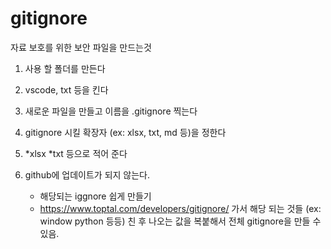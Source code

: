 # gitignore



자료 보호를 위한 보안 파일을 만드는것



1. 사용 할 폴더를 만든다

2.  vscode, txt 등을 킨다

3. 새로운 파일을 만들고 이름을 .gitignore 찍는다

4. gitignore 시킬 확장자 (ex: xlsx, txt, md 등)을 정한다

5. *xlsx *txt 등으로 적어 준다

6. github에 업데이트가 되지 않는다.

   - 해당되는 iggnore 쉽게 만들기 
   - https://www.toptal.com/developers/gitignore/ 가서 해당 되는 것들 (ex: window python 등등) 친 후 나오는 값을 복붙해서 전체 gitignore을 만들 수있음.

   